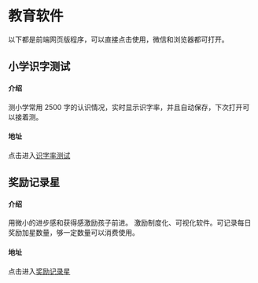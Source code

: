 # 教育软件

以下都是前端网页版程序，可以直接点击使用，微信和浏览器都可打开。

## 小学识字测试

#### 介绍

测小学常用 2500 字的认识情况，实时显示识字率，并且自动保存，下次打开可以接着测。

#### 地址

点击进入[识字率测试](http://tools.codingyang.com/word/)

## 奖励记录星

#### 介绍

用微小的进步感和获得感激励孩子前进。
激励制度化、可视化软件。可记录每日奖励加星数量，够一定数量可以消费使用。

#### 地址

点击进入[奖励记录星](http://tools.codingyang.com/stars/)
